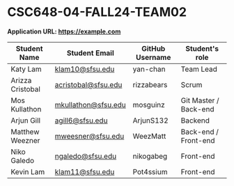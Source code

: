 # CSC648-04-FALL24-TEAM02

**Application URL: <https://example.com>**

| Student Name     | Student Email       | GitHub Username | Student's role        |
| ---------------- | ------------------- | --------------- | --------------------- |
| Katy Lam         | klam10@sfsu.edu     | yan-chan        | Team Lead             |
| Arizza Cristobal | acristobal@sfsu.edu | rizzabears      | Scrum                 |
| Mos Kullathon    | mkullathon@sfsu.edu | mosguinz        | Git Master / Back-end |
| Arjun Gill       | agill6@sfsu.edu     | ArjunS132       | Backend               |
| Matthew Weezner  | mweesner@sfsu.edu   | WeezMatt        | Back-end / Front-end  |
| Niko Galedo      | ngaledo@sfsu.edu    | nikogabeg       | Front-end             |
| Kevin Lam        | klam11@sfsu.edu     | Pot4ssium       | Front-end             |
